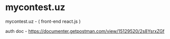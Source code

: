 # mycontest.uz
mycontest.uz - ( front-end react.js )

auth doc - https://documenter.getpostman.com/view/15129520/2s8YsrxZGf 